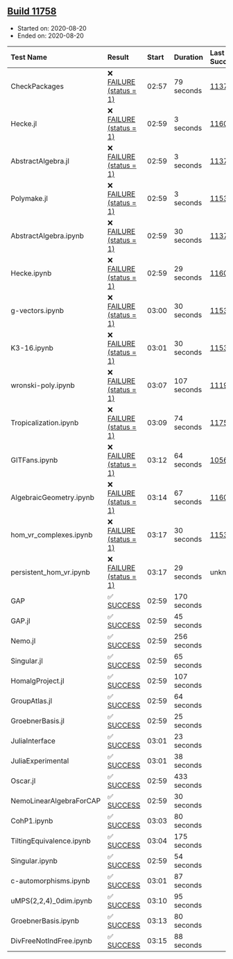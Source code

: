 ## [Build 11758](https://oscarci.mathematik.uni-kl.de/job/oscar/11758/)

* Started on: 2020-08-20
* Ended on: 2020-08-20

| Test Name    | Result | Start | Duration | Last Success | First Failure |
|:-------------|:-------|:------|:---------|:-------------|:--------------|
| CheckPackages | ❌ [FAILURE (status = 1)](https://oscarci.mathematik.uni-kl.de/job/oscar/11758/artifact/logs/build-11758/CheckPackages.log) | 02:57 | 79 seconds | [11376](https://oscarci.mathematik.uni-kl.de/job/oscar/11376/) | [11377](https://oscarci.mathematik.uni-kl.de/job/oscar/11377/) |
| Hecke.jl | ❌ [FAILURE (status = 1)](https://oscarci.mathematik.uni-kl.de/job/oscar/11758/artifact/logs/build-11758/Hecke.jl.log) | 02:59 | 3 seconds | [11602](https://oscarci.mathematik.uni-kl.de/job/oscar/11602/) | [11603](https://oscarci.mathematik.uni-kl.de/job/oscar/11603/) |
| AbstractAlgebra.jl | ❌ [FAILURE (status = 1)](https://oscarci.mathematik.uni-kl.de/job/oscar/11758/artifact/logs/build-11758/AbstractAlgebra.jl.log) | 02:59 | 3 seconds | [11376](https://oscarci.mathematik.uni-kl.de/job/oscar/11376/) | [11377](https://oscarci.mathematik.uni-kl.de/job/oscar/11377/) |
| Polymake.jl | ❌ [FAILURE (status = 1)](https://oscarci.mathematik.uni-kl.de/job/oscar/11758/artifact/logs/build-11758/Polymake.jl.log) | 02:59 | 3 seconds | [11532](https://oscarci.mathematik.uni-kl.de/job/oscar/11532/) | [11533](https://oscarci.mathematik.uni-kl.de/job/oscar/11533/) |
| AbstractAlgebra.ipynb | ❌ [FAILURE (status = 1)](https://oscarci.mathematik.uni-kl.de/job/oscar/11758/artifact/logs/build-11758/AbstractAlgebra.ipynb.log) | 02:59 | 30 seconds | [11376](https://oscarci.mathematik.uni-kl.de/job/oscar/11376/) | [11377](https://oscarci.mathematik.uni-kl.de/job/oscar/11377/) |
| Hecke.ipynb | ❌ [FAILURE (status = 1)](https://oscarci.mathematik.uni-kl.de/job/oscar/11758/artifact/logs/build-11758/Hecke.ipynb.log) | 02:59 | 29 seconds | [11602](https://oscarci.mathematik.uni-kl.de/job/oscar/11602/) | [11603](https://oscarci.mathematik.uni-kl.de/job/oscar/11603/) |
| g-vectors.ipynb | ❌ [FAILURE (status = 1)](https://oscarci.mathematik.uni-kl.de/job/oscar/11758/artifact/logs/build-11758/g-vectors.ipynb.log) | 03:00 | 30 seconds | [11532](https://oscarci.mathematik.uni-kl.de/job/oscar/11532/) | [11533](https://oscarci.mathematik.uni-kl.de/job/oscar/11533/) |
| K3-16.ipynb | ❌ [FAILURE (status = 1)](https://oscarci.mathematik.uni-kl.de/job/oscar/11758/artifact/logs/build-11758/K3-16.ipynb.log) | 03:01 | 30 seconds | [11532](https://oscarci.mathematik.uni-kl.de/job/oscar/11532/) | [11533](https://oscarci.mathematik.uni-kl.de/job/oscar/11533/) |
| wronski-poly.ipynb | ❌ [FAILURE (status = 1)](https://oscarci.mathematik.uni-kl.de/job/oscar/11758/artifact/logs/build-11758/wronski-poly.ipynb.log) | 03:07 | 107 seconds | [11192](https://oscarci.mathematik.uni-kl.de/job/oscar/11192/) | [11193](https://oscarci.mathematik.uni-kl.de/job/oscar/11193/) |
| Tropicalization.ipynb | ❌ [FAILURE (status = 1)](https://oscarci.mathematik.uni-kl.de/job/oscar/11758/artifact/logs/build-11758/Tropicalization.ipynb.log) | 03:09 | 74 seconds | [11757](https://oscarci.mathematik.uni-kl.de/job/oscar/11757/) | [11758](https://oscarci.mathematik.uni-kl.de/job/oscar/11758/) |
| GITFans.ipynb | ❌ [FAILURE (status = 1)](https://oscarci.mathematik.uni-kl.de/job/oscar/11758/artifact/logs/build-11758/GITFans.ipynb.log) | 03:12 | 64 seconds | [10566](https://oscarci.mathematik.uni-kl.de/job/oscar/10566/) | [10567](https://oscarci.mathematik.uni-kl.de/job/oscar/10567/) |
| AlgebraicGeometry.ipynb | ❌ [FAILURE (status = 1)](https://oscarci.mathematik.uni-kl.de/job/oscar/11758/artifact/logs/build-11758/AlgebraicGeometry.ipynb.log) | 03:14 | 67 seconds | [11602](https://oscarci.mathematik.uni-kl.de/job/oscar/11602/) | [11603](https://oscarci.mathematik.uni-kl.de/job/oscar/11603/) |
| hom_vr_complexes.ipynb | ❌ [FAILURE (status = 1)](https://oscarci.mathematik.uni-kl.de/job/oscar/11758/artifact/logs/build-11758/hom_vr_complexes.ipynb.log) | 03:17 | 30 seconds | [11532](https://oscarci.mathematik.uni-kl.de/job/oscar/11532/) | [11533](https://oscarci.mathematik.uni-kl.de/job/oscar/11533/) |
| persistent_hom_vr.ipynb | ❌ [FAILURE (status = 1)](https://oscarci.mathematik.uni-kl.de/job/oscar/11758/artifact/logs/build-11758/persistent_hom_vr.ipynb.log) | 03:17 | 29 seconds | unknown | unknown |
| GAP | ✅ [SUCCESS](https://oscarci.mathematik.uni-kl.de/job/oscar/11758/artifact/logs/build-11758/GAP.log) | 02:59 | 170 seconds |  |  |
| GAP.jl | ✅ [SUCCESS](https://oscarci.mathematik.uni-kl.de/job/oscar/11758/artifact/logs/build-11758/GAP.jl.log) | 02:59 | 45 seconds |  |  |
| Nemo.jl | ✅ [SUCCESS](https://oscarci.mathematik.uni-kl.de/job/oscar/11758/artifact/logs/build-11758/Nemo.jl.log) | 02:59 | 256 seconds |  |  |
| Singular.jl | ✅ [SUCCESS](https://oscarci.mathematik.uni-kl.de/job/oscar/11758/artifact/logs/build-11758/Singular.jl.log) | 02:59 | 65 seconds |  |  |
| HomalgProject.jl | ✅ [SUCCESS](https://oscarci.mathematik.uni-kl.de/job/oscar/11758/artifact/logs/build-11758/HomalgProject.jl.log) | 02:59 | 107 seconds |  |  |
| GroupAtlas.jl | ✅ [SUCCESS](https://oscarci.mathematik.uni-kl.de/job/oscar/11758/artifact/logs/build-11758/GroupAtlas.jl.log) | 02:59 | 64 seconds |  |  |
| GroebnerBasis.jl | ✅ [SUCCESS](https://oscarci.mathematik.uni-kl.de/job/oscar/11758/artifact/logs/build-11758/GroebnerBasis.jl.log) | 02:59 | 25 seconds |  |  |
| JuliaInterface | ✅ [SUCCESS](https://oscarci.mathematik.uni-kl.de/job/oscar/11758/artifact/logs/build-11758/JuliaInterface.log) | 03:01 | 23 seconds |  |  |
| JuliaExperimental | ✅ [SUCCESS](https://oscarci.mathematik.uni-kl.de/job/oscar/11758/artifact/logs/build-11758/JuliaExperimental.log) | 03:01 | 38 seconds |  |  |
| Oscar.jl | ✅ [SUCCESS](https://oscarci.mathematik.uni-kl.de/job/oscar/11758/artifact/logs/build-11758/Oscar.jl.log) | 02:59 | 433 seconds |  |  |
| NemoLinearAlgebraForCAP | ✅ [SUCCESS](https://oscarci.mathematik.uni-kl.de/job/oscar/11758/artifact/logs/build-11758/NemoLinearAlgebraForCAP.log) | 02:59 | 30 seconds |  |  |
| CohP1.ipynb | ✅ [SUCCESS](https://oscarci.mathematik.uni-kl.de/job/oscar/11758/artifact/logs/build-11758/CohP1.ipynb.log) | 03:03 | 80 seconds |  |  |
| TiltingEquivalence.ipynb | ✅ [SUCCESS](https://oscarci.mathematik.uni-kl.de/job/oscar/11758/artifact/logs/build-11758/TiltingEquivalence.ipynb.log) | 03:04 | 175 seconds |  |  |
| Singular.ipynb | ✅ [SUCCESS](https://oscarci.mathematik.uni-kl.de/job/oscar/11758/artifact/logs/build-11758/Singular.ipynb.log) | 02:59 | 54 seconds |  |  |
| c-automorphisms.ipynb | ✅ [SUCCESS](https://oscarci.mathematik.uni-kl.de/job/oscar/11758/artifact/logs/build-11758/c-automorphisms.ipynb.log) | 03:01 | 87 seconds |  |  |
| uMPS(2,2,4)_0dim.ipynb | ✅ [SUCCESS](https://oscarci.mathematik.uni-kl.de/job/oscar/11758/artifact/logs/build-11758/uMPS-2-2-4-_0dim.ipynb.log) | 03:10 | 95 seconds |  |  |
| GroebnerBasis.ipynb | ✅ [SUCCESS](https://oscarci.mathematik.uni-kl.de/job/oscar/11758/artifact/logs/build-11758/GroebnerBasis.ipynb.log) | 03:13 | 80 seconds |  |  |
| DivFreeNotIndFree.ipynb | ✅ [SUCCESS](https://oscarci.mathematik.uni-kl.de/job/oscar/11758/artifact/logs/build-11758/DivFreeNotIndFree.ipynb.log) | 03:15 | 88 seconds |  |  |
